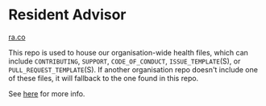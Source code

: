 # Resident Advisor

[ra.co](https://ra.co)


This repo is used to house our organisation-wide health files, which can include `CONTRIBUTING`, `SUPPORT`, `CODE_OF_CONDUCT`, `ISSUE_TEMPLATE`(S), or `PULL_REQUEST_TEMPLATE`(S). If another organisation repo doesn't include one of these files, it will fallback to the one found in this repo.

See [here](https://github.blog/changelog/2019-02-21-organization-wide-community-health-files/) for more info.
